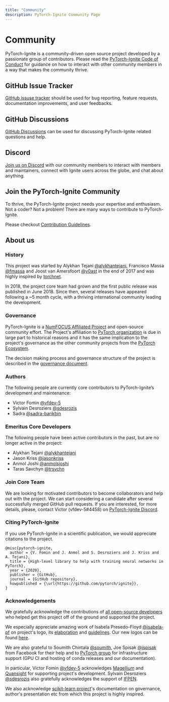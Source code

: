 ```yaml
---
title: "Community"
description: PyTorch-Ignite Community Page
---
```


# Community

PyTorch-Ignite is a community-driven open source project developed by a passionate group of contributors. Please read the [PyTorch-Ignite Code of Conduct](https://github.com/pytorch/ignite/blob/master/CODE_OF_CONDUCT.md) for guidance on how to interact with other community members in a way that makes the community thrive.

## GitHub Issue Tracker

[GitHub issuse tracker](https://github.com/pytorch/ignite/issues) should be used for bug reporting, feature requests, documentation improvements, and user feedbacks.

## GitHub Discussions

[GitHub Discussions](https://github.com/pytorch/ignite/discussions) can be used for discussing PyTorch-Ignite related questions and help.

## Discord

[Join us on Discord](https://pytorch-ignite.ai/chat) with our community members to interact with members and maintainers, connect with Ignite users across the globe, and chat about anything.

## Join the PyTorch-Ignite Community

To thrive, the PyTorch-Ignite project needs your expertise and enthusiasm. Not a coder? Not a problem! There are many ways to contribute to PyTorch-Ignite.

Please checkout [Contribution Guidelines](https://github.com/pytorch/ignite/blob/master/CONTRIBUTING.md).

## About us

### History

This project was started by Alykhan Tejani [@alykhantejani](https://github.com/alykhantejani),
Francisco Massa [@fmassa](https://github.com/fmassa) and Joost van Amersfoort [@y0ast](https://github.com/y0ast)
in the end of 2017 and was highly inspired by [torchnet](https://github.com/pytorch/tnt).

In 2018, the project core team had grown and the first public release was published in June 2018.
Since then, several releases have appeared following a ~5 month cycle, with a thriving international community leading the development.

### Governance

PyTorch-Ignite is a [NumFOCUS Affiliated Project](https://numfocus.org/sponsored-projects/affiliated-projects) and 
open-source community effort. 
The Project's affiliation to [PyTorch organization](https://github.com/pytorch) is due in large part to historical reasons and it 
has the same implication to the project's governance as the other community projects from the
[PyTorch Ecosystem](https://pytorch.org/ecosystem/).

The decision making process and governance structure of the project is described in the [governance document](https://pytorch.org/ignite/master/governance.html).

### Authors

The following people are currently core contributors to PyTorch-Ignite’s development and maintenance:

- Victor Fomin [@vfdev-5](https://github.com/vfdev-5)
- Sylvain Desroziers [@sdesrozis](https://github.com/sdesrozis)
- Sadra [@sadra-barikbin](https://github.com/sadra-barikbin)

### Emeritus Core Developers

The following people have been active contributors in the past, but are no longer active in the project:

- Alykhan Tejani [@alykhantejani](https://github.com/alykhantejani)
- Jason Kriss [@jasonkriss](https://github.com/jasonkriss)
- Anmol Joshi [@anmolsjoshi](https://github.com/anmolsjoshi)
- Taras Savchyn [@trsvchn](https://github.com/trsvchn)

### Join Core Team

We are looking for motivated contributors to become collaborators and help out with the project.
We can start considering a candidate after several successfully merged GitHub pull requests.
If you are interested, for more details, please, contact Victor (vfdev-5#4458) on [PyTorch-Ignite Discord](https://pytorch-ignite.ai/chat).

### Citing PyTorch-Ignite

If you use PyTorch-Ignite in a scientific publication, we would appreciate citations to the project.

```
@misc{pytorch-ignite,
  author = {V. Fomin and J. Anmol and S. Desroziers and J. Kriss and A. Tejani},
  title = {High-level library to help with training neural networks in PyTorch},
  year = {2020},
  publisher = {GitHub},
  journal = {GitHub repository},
  howpublished = {\url{https://github.com/pytorch/ignite}},
}
```

### Acknowledgements

We gratefully acknowledge the contributions of [all open-source developers](https://github.com/pytorch/ignite/graphs/contributors)
who helped get this project off of the ground and supported the project.

We especially appreciate amazing work of Isabela Presedo-Floyd [@isabela-pf](https://github.com/isabela-pf)  on project's logo,
its [elaboration](https://github.com/pytorch/ignite/issues/1221) and [guidelines](https://github.com/pytorch/ignite/blob/master/assets/logo/ignite_logo_guidelines.md).
Our new logos can be found [here](https://github.com/pytorch/ignite/tree/master/assets/logo).

We are also grateful to Soumith Chintala [@soumith](https://github.com/soumith), Joe Spisak [@jspisak](https://github.com/jspisak)
from Facebook for their help and to [PyTorch group](https://github.com/pytorch) for infrastructure support
(GPU CI and hosting of conda releases and our documentation).

In particular, Victor Fomin [@vfdev-5](https://github.com/vfdev-5) acknowledges [Magellium](https://www.magellium.com/)
and [Quansight](https://www.quansight.com/) for supporting project's development. Sylvain Desroziers [@sdesrozis](https://github.com/sdesrozis)
also gratefully acknowledges the support of [IFPEN](https://www.ifpenergiesnouvelles.fr/).

We also acknowledge [scikit-learn project](https://scikit-learn.org)'s documentation on governance, author's presentation etc
from which this project is highly inspired.
